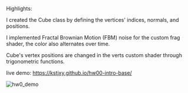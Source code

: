Highlights:

I created the Cube class by defining the vertices' indices, normals, and positions.
  
I implemented Fractal Brownian Motion (FBM) noise for the custom frag shader, the color also alternates over time.

Cube's vertex positions are changed in the verts custom shader through trigonometric functions.

live demo: https://kstjxy.github.io/hw00-intro-base/

![hw0_demo](https://github.com/user-attachments/assets/0973c0d7-fa57-406f-afe2-9637c4afcdbd)

